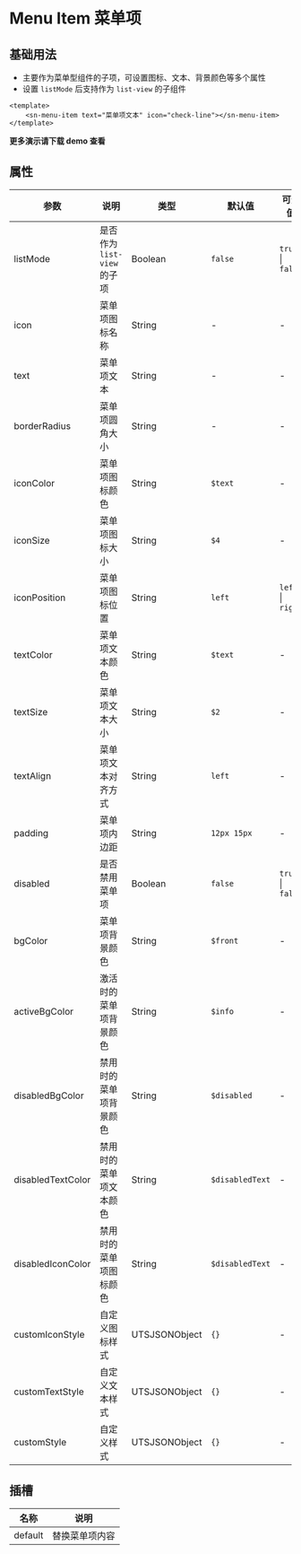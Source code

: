 # Menu Item 菜单项

## 基础用法
- 主要作为菜单型组件的子项，可设置图标、文本、背景颜色等多个属性
- 设置 `listMode` 后支持作为 `list-view` 的子组件

```vue
<template>
	<sn-menu-item text="菜单项文本" icon="check-line"></sn-menu-item>
</template>
```
**更多演示请下载 demo 查看**
## 属性
| 参数              | 说明                        | 类型          | 默认值          | 可选值            |
| ----------------- | --------------------------- | ------------- | --------------- | ----------------- |
| listMode          | 是否作为 `list-view` 的子项 | Boolean       | `false`         | `true` \| `false` |
| icon              | 菜单项图标名称              | String        | -               | -                 |
| text              | 菜单项文本                  | String        | -               | -                 |
| borderRadius      | 菜单项圆角大小              | String        | -               | -                 |
| iconColor         | 菜单项图标颜色              | String        | `$text`         | -                 |
| iconSize          | 菜单项图标大小              | String        | `$4`            | -                 |
| iconPosition      | 菜单项图标位置              | String        | `left`          | `left` \| `right` |
| textColor         | 菜单项文本颜色              | String        | `$text`         | -                 |
| textSize          | 菜单项文本大小              | String        | `$2`            | -                 |
| textAlign         | 菜单项文本对齐方式          | String        | `left`          | -                 |
| padding           | 菜单项内边距                | String        | `12px 15px`     | -                 |
| disabled          | 是否禁用菜单项              | Boolean       | `false`         | `true` \| `false` |
| bgColor           | 菜单项背景颜色              | String        | `$front`        | -                 |
| activeBgColor     | 激活时的菜单项背景颜色      | String        | `$info`         | -                 |
| disabledBgColor   | 禁用时的菜单项背景颜色      | String        | `$disabled`     | -                 |
| disabledTextColor | 禁用时的菜单项文本颜色      | String        | `$disabledText` | -                 |
| disabledIconColor | 禁用时的菜单项图标颜色      | String        | `$disabledText` | -                 |
| customIconStyle   | 自定义图标样式              | UTSJSONObject | `{}`            | -                 |
| customTextStyle   | 自定义文本样式              | UTSJSONObject | `{}`            | -                 |
| customStyle       | 自定义样式                  | UTSJSONObject | `{}`            | -                 |
## 插槽
| 名称    | 说明           |
| ------- | -------------- |
| default | 替换菜单项内容 |



<DemoPhone name="sn-menu-item" />